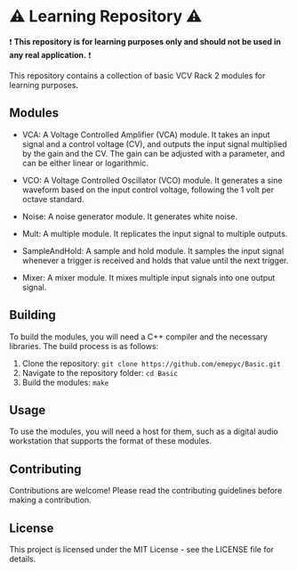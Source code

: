 # :warning: Learning Repository :warning:

:exclamation: **This repository is for learning purposes only and should not be used in any real application.** :exclamation:

This repository contains a collection of basic VCV Rack 2 modules for learning purposes.

## Modules

- VCA: A Voltage Controlled Amplifier (VCA) module. It takes an input signal and a control voltage (CV), and outputs the input signal multiplied by the gain and the CV. The gain can be adjusted with a parameter, and can be either linear or logarithmic.

- VCO: A Voltage Controlled Oscillator (VCO) module. It generates a sine waveform based on the input control voltage, following the 1 volt per octave standard.

- Noise: A noise generator module. It generates white noise.

- Mult: A multiple module. It replicates the input signal to multiple outputs.

- SampleAndHold: A sample and hold module. It samples the input signal whenever a trigger is received and holds that value until the next trigger.

- Mixer: A mixer module. It mixes multiple input signals into one output signal.

## Building

To build the modules, you will need a C++ compiler and the necessary libraries. The build process is as follows:

1. Clone the repository: `git clone https://github.com/emepyc/Basic.git`
2. Navigate to the repository folder: `cd Basic`
3. Build the modules: `make`

## Usage

To use the modules, you will need a host for them, such as a digital audio workstation that supports the format of these modules.

## Contributing

Contributions are welcome! Please read the contributing guidelines before making a contribution.

## License

This project is licensed under the MIT License - see the LICENSE file for details.